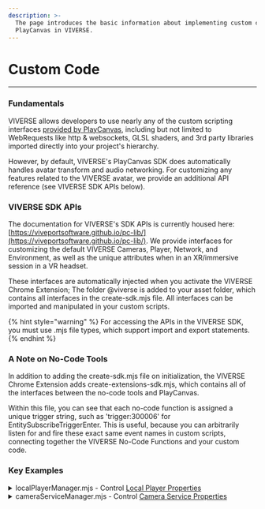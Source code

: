 ```yaml
---
description: >-
  The page introduces the basic information about implementing custom code with
  PlayCanvas in VIVERSE.
---
```


# Custom Code

***

### Fundamentals

VIVERSE allows developers to use nearly any of the custom scripting interfaces [provided by PlayCanvas](https://developer.playcanvas.com/user-manual/scripting/), including but not limited to WebRequests like http & websockets, GLSL shaders, and 3rd party libraries imported directly into your project's hierarchy.&#x20;

However, by default, VIVERSE's PlayCanvas SDK does automatically handles avatar transform and audio networking. For customizing any features related to the VIVERSE avatar, we provide an additional API reference (see VIVERSE SDK APIs below).

### VIVERSE SDK APIs

The documentation for VIVERSE's SDK APIs is currently housed here: [https://viveportsoftware.github.io/pc-lib/](https://viveportsoftware.github.io/pc-lib/). We provide interfaces for customizing the default VIVERSE Cameras, Player, Network, and Environment, as well as the unique attributes when in an XR/immersive session in a VR headset.

These interfaces are automatically injected when you activate the VIVERSE Chrome Extension; The folder @viverse is added to your asset folder, which contains all interfaces in the create-sdk.mjs file. All interfaces can be imported and manipulated in your custom scripts.

{% hint style="warning" %}
For accessing the APIs in the VIVERSE SDK, you must use .mjs file types, which support import and export statements.
{% endhint %}

### A Note on No-Code Tools

In addition to adding the create-sdk.mjs file on initialization, the VIVERSE Chrome Extension adds create-extensions-sdk.mjs, which contains all of the interfaces between the no-code tools and PlayCanvas.

Within this file, you can see that each no-code function is assigned a unique trigger string, such as 'trigger:300006' for EntitySubscribeTriggerEnter. This is useful, because you can arbitrarily listen for and fire these exact same event names in custom scripts, connecting together the VIVERSE No-Code Functions and your custom code.

### Key Examples

<details>

<summary>localPlayerManager.mjs - Control <a href="https://viveportsoftware.github.io/pc-lib/interfaces/ILocalPlayer.html">Local Player Properties</a></summary>

```javascript
import { Script } from 'playcanvas';
import * as pc from 'playcanvas';
import { PlayerService } from '../@viverse/create-sdk.mjs'


export class LocalPlayerManager extends Script 
{
    initialize() {
        this.playerService  = new PlayerService();
        
        //FOR ALL CUSTOMIZABLE PROPS AND METHODS, see: https://viveportsoftware.github.io/pc-lib/interfaces/ILocalPlayer.html
        
        //enable flight
        this.playerService.localPlayer.canFly = true;
        
        //enable movement
        this.playerService.localPlayer.canMove = true;
        
        //hide avatar
        this.playerService.localPlayer._entity.visibility = false;
    }

    update(dt)
    {
    }
}
```

</details>

<details>

<summary>cameraServiceManager.mjs - Control <a href="https://viveportsoftware.github.io/pc-lib/interfaces/ICameraService.html">Camera Service Properties</a></summary>

```javascript
import { Script } from 'playcanvas';
import * as pc from "playcanvas"
import { CameraService } from './@viverse/create-sdk.mjs'

/**
 * The {@link https://api.playcanvas.com/classes/Engine.Script.html | Script} class is
 * the base class for all PlayCanvas scripts. Learn more about writing scripts in the
 * {@link https://developer.playcanvas.com/user-manual/scripting/ | scripting guide}.
 */
export class Localplayermanager extends Script {
    /**
     * Called when the script is about to run for the first time.
     */
    initialize() {
        this.cameraService  = new CameraService();
        
        //FOR ALL CUSTOMIZABLE PROPS AND METHODS, see https://viveportsoftware.github.io/pc-lib/interfaces/ICameraService.html
        
        //switch to 1st person pov
        this.cameraService.switchPov(0);
        
        //prevent pov switching
        this.cameraService.canSwitchPov = false;
    }

    /**
     * Called for enabled (running state) scripts on each tick.
     * 
     * @param {number} dt - The delta time in seconds since the last frame.
     */
    update(dt) {
    }
}
```

</details>

